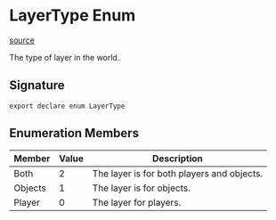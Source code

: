 # LayerType Enum

[source](https://developers.meta.com/horizon-worlds/reference/2.0.0/core_layertype)

The type of layer in the world.

## Signature

```
export declare enum LayerType
```

## Enumeration Members

| Member | Value | Description |
| --- | --- | --- |
| Both | 2 | The layer is for both players and objects. |
| Objects | 1 | The layer is for objects. |
| Player | 0 | The layer for players. |